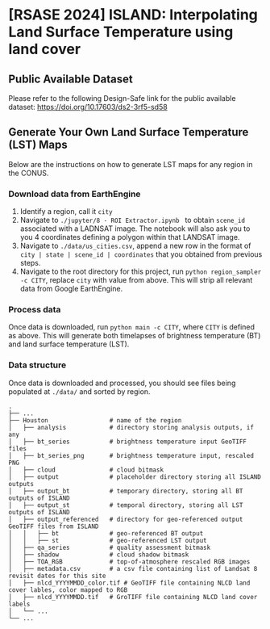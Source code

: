 # [RSASE 2024] ISLAND: Interpolating Land Surface Temperature using land cover

## Public Available Dataset
Please refer to the following Design-Safe link for the public available dataset:
https://doi.org/10.17603/ds2-3rf5-sd58


## Generate Your Own Land Surface Temperature (LST) Maps
Below are the instructions on how to generate LST maps for any region in the CONUS.
### Download data from EarthEngine
1. Identify a region, call it `city`
2. Navigate to `./jupyter/8 - ROI Extractor.ipynb ` to obtain `scene_id` associated with a LADNSAT image. The notebook will also ask you to you 4 coordinates defining a polygon within that LANDSAT image. 
3. Navigate to `./data/us_cities.csv`, append a new row in the format of `city | state | scene_id | coordinates` that you obtained from previous steps. 
4. Navigate to the root directory for this project, run `python region_sampler -c CITY`, replace `city` with value from above. This will strip all relevant data from Google EarthEngine.

### Process data
Once data is downloaded, run `python main -c CITY`, where `CITY` is defined as above. This will generate both timelapses of brightness temperature (BT) and land surface temperature (LST).  

### Data structure
Once data is downloaded and processed, you should see files being populated at `./data/` and sorted by region.

    .
    ├── ...
    ├── Houston                 # name of the region
    │   ├── analysis            # directory storing analysis outputs, if any
    │   ├── bt_series           # brightness temperature input GeoTIFF files
    │   ├── bt_series_png       # brightness temperature input, rescaled PNG
    │   ├── cloud               # cloud bitmask
    │   ├── output              # placeholder directory storing all ISLAND outputs
    │   ├── output_bt           # temporary directory, storing all BT outputs of ISLAND
    │   ├── output_st           # temporal directory, storing all LST outputs of ISLAND
    │   ├── output_referenced   # directory for geo-referenced output GeoTIFF files from ISLAND
    │   │   ├── bt              # geo-referenced BT output
    │   │   ├── st              # geo-referenced LST output
    │   ├── qa_series           # quality assessment bitmask
    │   ├── shadow              # cloud shadow bitmask
    │   ├── TOA_RGB             # top-of-atmosphere rescaled RGB images
    │   ├── metadata.csv        # a csv file containing list of Landsat 8 revisit dates for this site
    │   ├── nlcd_YYYYMMDD_color.tif # GeoTIFF file containing NLCD land cover lables, color mapped to RGB
    │   ├── nlcd_YYYYMMDD.tif   # GroTIFF file containing NLCD land cover labels
    │   └── ...                 
    └── ...

